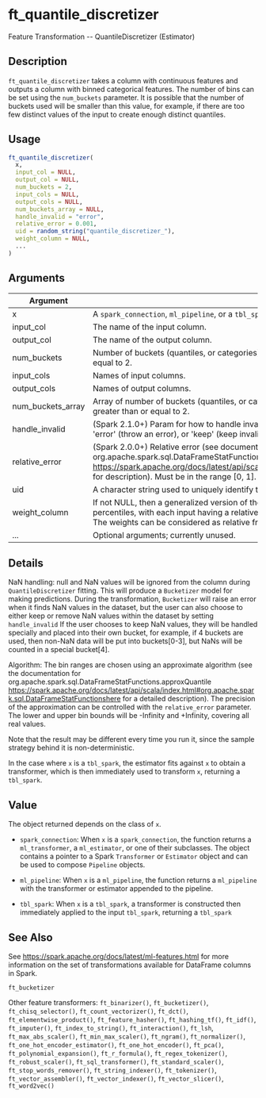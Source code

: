 # ft_quantile_discretizer


Feature Transformation -- QuantileDiscretizer (Estimator)




## Description

``ft_quantile_discretizer`` takes a column with continuous features and outputs
  a column with binned categorical features. The number of bins can be
  set using the ``num_buckets`` parameter. It is possible that the number
  of buckets used will be smaller than this value, for example, if there
  are too few distinct values of the input to create enough distinct
  quantiles.





## Usage
```r
ft_quantile_discretizer(
  x,
  input_col = NULL,
  output_col = NULL,
  num_buckets = 2,
  input_cols = NULL,
  output_cols = NULL,
  num_buckets_array = NULL,
  handle_invalid = "error",
  relative_error = 0.001,
  uid = random_string("quantile_discretizer_"),
  weight_column = NULL,
  ...
)
```




## Arguments


Argument      |Description
------------- |----------------
x | A ``spark_connection``, ``ml_pipeline``, or a ``tbl_spark``.
input_col | The name of the input column.
output_col | The name of the output column.
num_buckets | Number of buckets (quantiles, or categories) into which data points are grouped. Must be greater than or equal to 2.
input_cols | Names of input columns.
output_cols | Names of output columns.
num_buckets_array | Array of number of buckets (quantiles, or categories) into which data points are grouped. Each value must be greater than or equal to 2.
handle_invalid | (Spark 2.1.0+) Param for how to handle invalid entries. Options are 'skip' (filter out rows with invalid values), 'error' (throw an error), or 'keep' (keep invalid values in a special additional bucket). Default: "error"
relative_error | (Spark 2.0.0+) Relative error (see documentation for org.apache.spark.sql.DataFrameStatFunctions.approxQuantile https://spark.apache.org/docs/latest/api/scala/index.html#org.apache.spark.sql.DataFrameStatFunctionshere for description). Must be in the range [0, 1]. default: 0.001
uid | A character string used to uniquely identify the feature transformer.
weight_column | If not NULL, then a generalized version of the Greenwald-Khanna algorithm will be run to compute weighted percentiles, with each input having a relative weight specified by the corresponding value in `weight_column`. The weights can be considered as relative frequencies of sample inputs.
... | Optional arguments; currently unused.




## Details

NaN handling: null and NaN values will be ignored from the column
  during ``QuantileDiscretizer`` fitting. This will produce a ``Bucketizer``
  model for making predictions. During the transformation, ``Bucketizer``
  will raise an error when it finds NaN values in the dataset, but the
  user can also choose to either keep or remove NaN values within the
  dataset by setting ``handle_invalid`` If the user chooses to keep NaN values,
  they will be handled specially and placed into their own bucket,
  for example, if 4 buckets are used, then non-NaN data will be put
  into buckets[0-3], but NaNs will be counted in a special bucket[4].

  Algorithm: The bin ranges are chosen using an approximate algorithm (see
  the documentation for org.apache.spark.sql.DataFrameStatFunctions.approxQuantile
  https://spark.apache.org/docs/latest/api/scala/index.html#org.apache.spark.sql.DataFrameStatFunctionshere for a detailed description). The precision of the approximation can be
  controlled with the ``relative_error`` parameter. The lower and upper bin
  bounds will be -Infinity and +Infinity, covering all real values.

  Note that the result may be different every time you run it, since the sample
  strategy behind it is non-deterministic.

In the case where ``x`` is a ``tbl_spark``, the estimator fits against ``x``
  to obtain a transformer, which is then immediately used to transform ``x``, returning a ``tbl_spark``.





## Value

The object returned depends on the class of ``x``.


  
*  `spark_connection`: When `x` is a `spark_connection`, the function returns a `ml_transformer`,
  a `ml_estimator`, or one of their subclasses. The object contains a pointer to
  a Spark `Transformer` or `Estimator` object and can be used to compose
  `Pipeline` objects.

  
*  `ml_pipeline`: When `x` is a `ml_pipeline`, the function returns a `ml_pipeline` with
  the transformer or estimator appended to the pipeline.

  
*  `tbl_spark`: When `x` is a `tbl_spark`, a transformer is constructed then
  immediately applied to the input `tbl_spark`, returning a `tbl_spark`







## See Also

See https://spark.apache.org/docs/latest/ml-features.html for
  more information on the set of transformations available for DataFrame
  columns in Spark.

`ft_bucketizer`

Other feature transformers: 
`ft_binarizer()`,
`ft_bucketizer()`,
`ft_chisq_selector()`,
`ft_count_vectorizer()`,
`ft_dct()`,
`ft_elementwise_product()`,
`ft_feature_hasher()`,
`ft_hashing_tf()`,
`ft_idf()`,
`ft_imputer()`,
`ft_index_to_string()`,
`ft_interaction()`,
`ft_lsh`,
`ft_max_abs_scaler()`,
`ft_min_max_scaler()`,
`ft_ngram()`,
`ft_normalizer()`,
`ft_one_hot_encoder_estimator()`,
`ft_one_hot_encoder()`,
`ft_pca()`,
`ft_polynomial_expansion()`,
`ft_r_formula()`,
`ft_regex_tokenizer()`,
`ft_robust_scaler()`,
`ft_sql_transformer()`,
`ft_standard_scaler()`,
`ft_stop_words_remover()`,
`ft_string_indexer()`,
`ft_tokenizer()`,
`ft_vector_assembler()`,
`ft_vector_indexer()`,
`ft_vector_slicer()`,
`ft_word2vec()`




